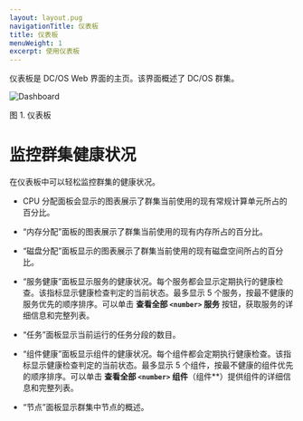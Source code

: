 ```yaml
---
layout: layout.pug
navigationTitle: 仪表板
title: 仪表板
menuWeight: 1
excerpt: 使用仪表板
---
```

仪表板是 DC/OS Web 界面的主页。该界面概述了 DC/OS 群集。

![Dashboard](/1.11/img/dashboard-ee.png)

图 1. 仪表板

# 监控群集健康状况

在仪表板中可以轻松监控群集的健康状况。

* CPU 分配面板会显示的图表展示了群集当前使用的现有常规计算单元所占的百分比。

* “内存分配”面板的图表展示了群集当前使用的现有内存所占的百分比。

* “磁盘分配”面板显示的图表展示了群集当前使用的现有磁盘空间所占的百分比。

* “服务健康”面板显示服务的健康状况。每个服务都会显示定期执行的健康检查。该指标显示健康检查判定的当前状态。最多显示 5 个服务，按最不健康的服务优先的顺序排序。可以单击 **查看全部 `<number>` 服务** 按钮，获取服务的详细信息和完整列表。

* “任务”面板显示当前运行的任务分段的数目。

* “组件健康”面板显示组件的健康状况。每个组件都会定期执行健康检查。该指标显示健康检查判定的当前状态。最多显示 5 个组件，按最不健康的组件优先的顺序排序。可以单击 **查看全部 `<number>` 组件**（组件**）提供组件的详细信息和完整列表。

* “节点”面板显示群集中节点的概述。
